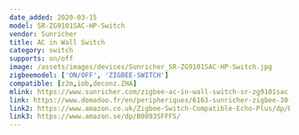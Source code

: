 ```yaml
---
date_added: 2020-03-15
model: SR-ZG9101SAC-HP-Switch
vendor: Sunricher
title: AC in Wall Switch
category: switch
supports: on/off
image: /assets/images/devices/Sunricher_SR-ZG9101SAC-HP-Switch.jpg
zigbeemodel: ['ON/OFF', 'ZIGBEE-SWITCH']
compatible: [z2m,iob,deconz.ZHA]
mlink: https://www.sunricher.com/zigbee-ac-in-wall-switch-sr-zg9101sac-hp-switch.html
link: https://www.domadoo.fr/en/peripheriques/6163-sunricher-zigbee-30-2-gang-in-wall-switch.html
link2: https://www.amazon.co.uk/Zigbee-Switch-Compatible-Echo-Plus/dp/B07XJRBJXT
link3: https://www.amazon.se/dp/B0893SFFFS/
---
```


